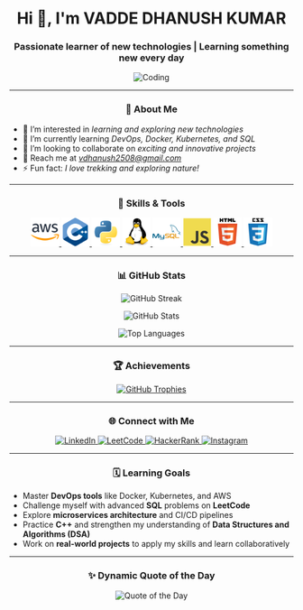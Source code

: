 <h1 align="center">Hi 👋, I'm VADDE DHANUSH KUMAR</h1>
<h3 align="center">Passionate learner of new technologies | Learning something new every day</h3>

<div align="center">
  <img alt="Coding" width="500" src="https://miro.medium.com/v2/resize:fit:640/format:webp/1*xNQKHj5vR7w9AcY_bDKYYw.gif" />
</div>

---

<h3 align="center">🌟 About Me</h3>

- 👀 I’m interested in *learning and exploring new technologies*  
- 🌱 I’m currently learning *DevOps, Docker, Kubernetes, and SQL*  
- 👯 I’m looking to collaborate on *exciting and innovative projects*  
- 📧 Reach me at *vdhanush2508@gmail.com*  
- ⚡ Fun fact: *I love trekking and exploring nature!*

---

<h3 align="center">🚀 Skills & Tools</h3>
<p align="center">
  <a href="https://aws.amazon.com/" target="_blank" rel="noreferrer">
    <img src="https://raw.githubusercontent.com/devicons/devicon/master/icons/amazonwebservices/amazonwebservices-original-wordmark.svg" alt="aws" width="50" height="50" />
  </a>
  <a href="https://www.w3schools.com/cpp/" target="_blank" rel="noreferrer">
    <img src="https://raw.githubusercontent.com/devicons/devicon/master/icons/cplusplus/cplusplus-original.svg" alt="cplusplus" width="50" height="50" />
  </a>
  <a href="https://www.python.org/" target="_blank" rel="noreferrer">
    <img src="https://raw.githubusercontent.com/devicons/devicon/master/icons/python/python-original.svg" alt="python" width="50" height="50" />
  </a>
  <a href="https://www.linux.org/" target="_blank" rel="noreferrer">
    <img src="https://raw.githubusercontent.com/devicons/devicon/master/icons/linux/linux-original.svg" alt="linux" width="50" height="50" />
  </a>
  <a href="https://www.mysql.com/" target="_blank" rel="noreferrer">
    <img src="https://raw.githubusercontent.com/devicons/devicon/master/icons/mysql/mysql-original-wordmark.svg" alt="mysql" width="50" height="50" />
  </a>
  <a href="https://developer.mozilla.org/en-US/docs/Web/JavaScript" target="_blank" rel="noreferrer">
    <img src="https://raw.githubusercontent.com/devicons/devicon/master/icons/javascript/javascript-original.svg" alt="javascript" width="50" height="50" />
  </a>
  <a href="https://www.w3.org/html/" target="_blank" rel="noreferrer">
    <img src="https://raw.githubusercontent.com/devicons/devicon/master/icons/html5/html5-original-wordmark.svg" alt="html5" width="50" height="50" />
  </a>
  <a href="https://www.w3schools.com/css/" target="_blank" rel="noreferrer">
    <img src="https://raw.githubusercontent.com/devicons/devicon/master/icons/css3/css3-original-wordmark.svg" alt="css3" width="50" height="50" />
  </a>
</p>

---

<h3 align="center">📊 GitHub Stats</h3>
<p align="center">
  <img src="https://github-readme-streak-stats.herokuapp.com?user=dhanush-kumar-vadde&theme=radical" alt="GitHub Streak" />
</p>
<p align="center">
  <img src="https://github-readme-stats.vercel.app/api?username=dhanush-kumar-vadde&show_icons=true&theme=radical" alt="GitHub Stats" />
</p>
<p align="center">
  <img src="https://github-readme-stats.vercel.app/api/top-langs?username=dhanush-kumar-vadde&layout=compact&theme=radical" alt="Top Languages" />
</p>

---

<h3 align="center">🏆 Achievements</h3>
<p align="center">
  <a href="https://github-profile-trophy.vercel.app/?username=dhanush-kumar-vadde&theme=onedark">
    <img src="https://github-profile-trophy.vercel.app/?username=dhanush-kumar-vadde&theme=onedark" alt="GitHub Trophies" />
  </a>
</p>

---

<h3 align="center">🌐 Connect with Me</h3>
<p align="center">
  <a href="https://www.linkedin.com/in/dhanush-kumar-vadde-753244253" target="_blank">
    <img src="https://img.shields.io/badge/-LinkedIn-blue?style=for-the-badge&logo=linkedin" alt="LinkedIn" />
  </a>
  <a href="https://leetcode.com/u/Dhanush2508/" target="_blank">
    <img src="https://img.shields.io/badge/-LeetCode-orange?style=for-the-badge&logo=leetcode" alt="LeetCode" />
  </a>
  <a href="https://www.hackerrank.com/profile/vdhanush2508" target="_blank">
    <img src="https://img.shields.io/badge/-HackerRank-green?style=for-the-badge&logo=hackerrank" alt="HackerRank" />
  </a>
  <a href="https://www.instagram.com/dhanush_336/" target="_blank">
    <img src="https://img.shields.io/badge/-Instagram-purple?style=for-the-badge&logo=instagram" alt="Instagram" />
  </a>
</p>

---

<h3 align="center">🗓 Learning Goals</h3>
<ul>
  <li>Master <strong>DevOps tools</strong> like Docker, Kubernetes, and AWS</li>
  <li>Challenge myself with advanced <strong>SQL</strong> problems on <strong>LeetCode</strong></li>
  <li>Explore <strong>microservices architecture</strong> and CI/CD pipelines</li>
  <li>Practice <strong>C++</strong> and strengthen my understanding of <strong>Data Structures and Algorithms (DSA)</strong></li>
  <li>Work on <strong>real-world projects</strong> to apply my skills and learn collaboratively</li>
</ul>

---

<h3 align="center">✨ Dynamic Quote of the Day</h3>
<p align="center">
  <img src="https://quotes-github-readme.vercel.app/api?type=horizontal&theme=radical" alt="Quote of the Day" />
</p>
